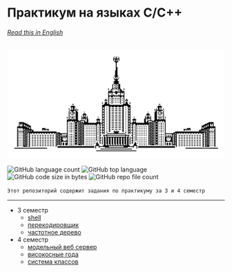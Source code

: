 # Практикум на языках C/C++


###### [Read this in *English*][eng]


![alt text](logo.png)

![GitHub language count](https://img.shields.io/github/languages/count/HEHADO/AntonBalanovskiy?color=purple&logo=github&logoColor=black)
![GitHub top language](https://img.shields.io/github/languages/top/HEHADO/AntonBalanovskiy?color=purple)
![GitHub code size in bytes](https://img.shields.io/github/languages/code-size/HEHADO/AntonBalanovskiy?color=purple&logo=github&logoColor=black)
![GitHub repo file count](https://img.shields.io/github/directory-file-count/HEHADO/AntonBalanovskiy?color=purple&logo=github)

   `Этот репозиторий содержит задания по практикуму за 3 и 4 семестр`

----
- 3 семестр
    - [shell][sh]
    - [перекодировщик][p2]
    - [частотное дерево][p1]
- 4 семестр
    - [модельный веб сервер][serv]
    - [високосные года][p4]
    - [система классов][p3]

[eng]: README.en.md
[sh]: https://github.com/HEHADO/AntonBalanovskiy/blob/shell.4/shelltree.c
[p1]: https://github.com/HEHADO/AntonBalanovskiy/blob/master/prac.1.c
[p2]: https://github.com/HEHADO/AntonBalanovskiy/tree/master/%D0%BF%D0%B5%D1%80%D0%B5%D0%BA%D0%BE%D0%B4%D0%B8%D1%80%D0%BE%D0%B2%D1%89%D0%B8%D0%BA
[p3]: https://github.com/HEHADO/AntonBalanovskiy/tree/master/%D0%BA%D0%BB%D0%B0%D1%81%D1%81%D1%8B
[serv]: https://github.com/HEHADO/AntonBalanovskiy/tree/server/webserver
[p4]: https://github.com/HEHADO/AntonBalanovskiy/blob/4_prac_2/date.cpp
